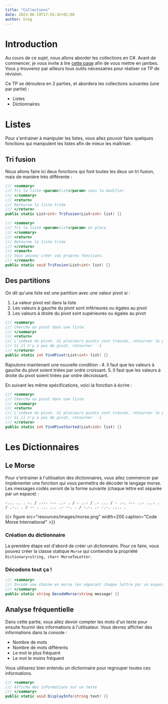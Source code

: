 ```yaml
---
title: "Collections"
date: 2023-06-19T17:55:42+02:00
author: Greg
---
```


# Introduction

Au cours de ce sujet, nous allons aborder les collections en C#. 
Avant de commencer, je vous invite à lire [cette page](https://learn.microsoft.com/fr-fr/dotnet/csharp/programming-guide/concepts/collections)
afin de vous mettre en jambes. Vous y trouverez par ailleurs tous outils
nécessaires pour réaliser ce TP de révision. 

Ce TP se déroulera en 2 parties, et abordera les collections suivantes (une par
partie) :
- Listes
- Dictionnaires


# Listes

Pour s'entrainer à manipuler les listes, vous allez pouvoir faire quelques
fonctions qui manipulent les listes afin de mieux les maîtriser. 

## Tri fusion

Nous allons faire ici deux fonctions qui font toutes les deux un tri fusion,
mais de manière très différente : 

```csharp
/// <summary>
/// Tri la liste <param>list</param> sans la modifier.
/// </summary>
/// <return>
/// Retourne la liste triée
/// </return>
public static List<int> TriFusion(List<int> list) {}
```
```csharp
/// <summary>
/// Tri la liste <param>list</param> en place.
/// </summary>
/// <return>
/// Retourne la liste triée
/// </return>
/// <remark>
/// Vous pouvez créer vos propres fonctions.
/// </remark>
public static void TriFusion(List<int> list) {}
```

## Des partitions

On dit qu'une liste est une partition avec une valeur pivot si : 
1. La valeur pivot est dans la liste
2. Les valeurs à gauche du pivot sont inférieures ou égales au pivot
3. Les valeurs à droite du pivot sont supérieures ou égales au pivot

```csharp
/// <summary>
/// Cherche un pivot dans une liste.
/// </summary>
/// <return>
/// L'indexe du pivot. Si plusieurs pivots sont trouvés, retourner le premier.
/// Si il n'y a pas de pivot, retourner `-1`
/// </return>
public static int FindPivot(List<int> list) {}
```

Rajoutons maintenant une nouvelle condition : 
4. Il faut que les valeurs à gauche du pivot soient triées par ordre croissant.
5. Il faut que les valeurs à droite du pivot soient triées par ordre
   décroissant.

En suivant les même spécifications, voici la fonction à écrire : 
```csharp
/// <summary>
/// Cherche un pivot dans une liste.
/// </summary>
/// <return>
/// L'indexe du pivot. Si plusieurs pivots sont trouvés, retourner le premier.
/// Si il n'y a pas de pivot, retourner `-1`
/// </return>
public static int FindPivotSorted(List<int> list) {}
```


# Les Dictionnaires

## Le Morse
Pour s'entrainer à l'utilisation des dictionnaires, vous allez commencer par
implémenter une fonction qui vous permettra de décoder le langage morse. 
Les messages codés seront de la forme suivante (chaque lettre est séparée par un
espace) :
```
-... .. . -. / .--- --- ..- . / - ..- / .- ... / - .-. --- ..- ...- . / .-.. . / -- . ... ... .- --. . / -.-. .- -.-. .... .
```

{{< figure src="resources/images/morse.png" width=200 caption="Code Morse International" >}}


### Création du dictionnaire

La première étape est d'abord de créer un dictionnaire. Pour ce faire, vous
pouvez créer la classe statique `Morse` qui contiendra la propriété
`Dictionary<string, char> MorseToLetter`. 

### Décodons tout ça !

```csharp
/// <summary>
/// Encode une chaine en morse (en séparant chaque lettre par un espace)
/// </summary>
public static string DecodeMorse(string message) {}
```


## Analyse fréquentielle

Dans cette partie, vous allez devoir compter les mots d'un texte pour ensuite
fournir des informations à l'utilisateur. Vous devrez afficher des informations
dans la console : 
- Nombre de mots
- Nombre de mots différents
- Le mot le plus fréquent
- Le mot le moins fréquent

Vous utiliserez bien entendu un dictionnaire pour regrouper toutes ces
informations.

```csharp
/// <summary>
/// Affiche des informations sur un texte
/// </summary>
public static void DisplayInfo(string text) {}
```

